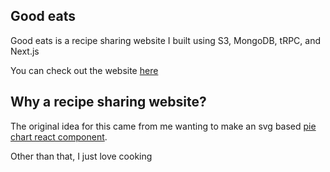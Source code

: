 ## Good eats

Good eats is a recipe sharing website I built using S3, MongoDB, tRPC, and Next.js

You can check out the website [here](https://good-eats-tawny.vercel.app/)

## Why a recipe sharing website?

The original idea for this came from me wanting to make an svg based [pie chart react component](https://github.com/John-A-Aydin/good-eats/blob/main/src/components/pieChart.tsx).

Other than that, I just love cooking
